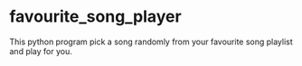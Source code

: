 # favourite_song_player
This python program pick a song randomly from your favourite song playlist and play for you.
